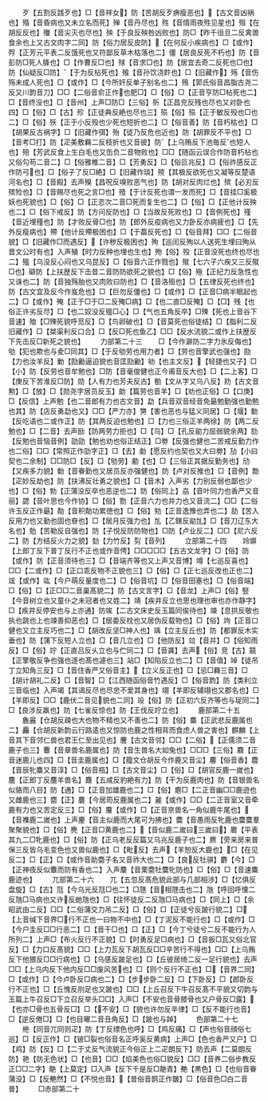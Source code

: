<!-- { "loadSidebar": true } -->
　　歹【五割反践歹也】□【音祥女】防【苦胡反歹痹瘦恶也】【古文音凶祸也】殙【音昏病也又未立名而死】殚【音丹尽也】殅【音情雨夜殅见星也】殂【在胡反反也】殱【音尖灭也尽也】殃【于良反殃咎凶败也】防□【昨千徂旦二反禽兽食余也上又古文肉字二同】防【俗力居反皮防】【在何反小疾病也】□【或作】殍【正芳元平表二反饿死也又符鄙反草木枯落也二】僵【居良反死不朽也】防【音彭防□死人胮也】□【作曹反□也】殏【音求□也】防【居宜去奇二反死也□也】防【仙疑反□防】【于为反枮死也】飱【音孙饮浇飰也】□【旧藏作】殇【音伤殇未成人死也】□【或作】□【今所奸反单子别名也二】殦【郭氏俗音昌脂古尧二反又川韵音刀】□□【二俗音俞正作也肥□】□【俗】□【正音亨防□枮死也二】□【音终没也】□【音州】上声□防□【三俗】歽【正昌兖反残也尽也又对卧也四】□【俗】□【古】殄【正徒典反絶也尽也三】殒【俗】殒【正于敏反殁也□也二】□【俗】殀【正于小反殁也少死也短折也二】□【俗音善】防【音朽枯也】□【胡果反古祸字】□【旧藏作弭】殆【徒乃反危也近也】防【胡罪反不平也】□【音考□打】防【疋美敷羇二反枝折也又音彼】防【上乌贿反下池毎反也短人也】殕【芳武反食上生白毛也又缶负二音物败也】□□【随函云误合作防音朽枮也又俗勾苟二音二】□【俗雅椎二音】□【芳勇反】□【俗叵兆反】□【俗祚感反正作防弓也】□【俗子了反□絶】□【旧藏作琰】殑【其极反欲死也又凝等反楚语河名也】□【音殿】去声殠【昌呪反嗅败恶气也】防【胡对反肉烂也】殡【必刃反殡殓也】□【音赐尽也死之言□也】殪【于计反死也谓一发而死】□【音挂□奚极妖也死貌也】□【俗】□【正恣次二音□死而复生也二】□【俗】□【正他计反殃也二】□【俗下戒反】防【方问反防也】□【当故反死败也】□【音例死也】殣【音近埋殣也】防【才败反骨□也】防【郎外反疫病也又力卧反亦病疲也】□【先外反瘦病也】殢【他计反殢极困也】□【于葢反死也】□【俗音拜】□□【二俗音貌】□【旧藏作□而遇反】【许秽反极困也】殉【巡闰反殉以人送死生埋曰殉从晋文公时有也】入声殖【时力反种也埋也生也】歾【俗】殁【正音没死也终也尽也二】殟【乌没反心闷也又乌昆反】□【俗音六正作戮也】殧【七六子六疾又三反殧□也】礔防【上扶歴反下击昔二音防防欲死之貌也】□【俗】殛【正纪力反急性也又诛也二】防【音独殇胎也又肉败曰防也】□【音洛殂也】□【五律反死也终也】防【古文宜及反今作岌危也】□【巨勿反僵也】□【或作】□【正音□病半眠起也二】□【或作】殗【正于□于□二反殗□病】□【也二直□反殗】□【□】残【也俗正许劣反尽】□【也二奴没反殟□心】□【气也五角反卒】□殐【死也上音谷下音速】殈【□殐死貌呼觅反】□【鸟卵破也】□【音莫死也俗徒结】□【脂利二反旧藏作】□【桀渠利反口合】□【反□死也鱼乙】□□【反水流貌二或作上扶歴反下先击反□新死之貌也】
　　力部第二十三
　　□【今作澼防二字力氷反侮也】劬【犯也欺也与夌□同其】□【于反劬劳也用力者】□【劳也音擎武也强也】劻【力也汝羊反】勦【劻勷逼迫貌也音匡劻勷】劺【也主文反】【轻捷也又子】□【小】防【反劳也音牟勉也】□防【音毫俊健也正今甫音反大也】□【二上客】□【庚反下苦淮反□防】勋【人有力也芳夫反古】勌【文从字又乌八反】劷【古文音勲】□【放】□【勋尧字居员反玉】勆【篇劳也音羊】□【劝也正俗】□【口庚】□【反信】上声勉【也二音郎有力也古文音】勐【兵音双音经音免朂勉勤强也勤勉也其】防【店反勇勐也又】□□【严力亦】勥【害也恶也与猛义同居】□【堰】勨【反吃语也二或作正】防【其两反迫也勉也】□【力也三俗正羊两徐】防【两二反勉也】□【二音】去声励【防两劳力拒也】□【乌】□【孔反勜力屈弱貌余两】劾【反勉也音恼音例】劭劭【勉也劝也俗正结正】□劵【反强也健也二苦戒反勤力作也二俗】□□【常照正作劭字正】□【去】勮【愿反约也契也又大曰劵】劢【小曰契也二余制】□□防□【反】□【劬劳】勴【也】□【三俗正其据反勤务也】劤【又疾多力貌】勬【音眷勤也又居员反亦强健也】防【卢对反推也】□【音例】勡【疋妙反劫也】防【扶沸反壮勇之貌也】□【音木】入声劣【力别反弱也鄙也少也】□【俗】勃【正蒲没反卒也恶逆也二】防【俗同上】劦【音叶同力也香严又音丽】勰【音叶思也今作协】□【俗】勠【正音六力也并力也又音流二】□□【二俗许玉反正作朂】勣【音积勣功累徳也】□【俗】劮【正音逸豫也弄也二】劼【苦入反用力也又勤也固也眘也】□【居月反强力也】劜【乙鎋反勜劜】□【音刀辽东大名也】勊【苦勒反自强也】防【子悦反防防物也】□防【卢业反二】□□【尼六反二】防【方结反火力之貌】勎【力竹反】劽【音列】
　　立部第二十四
　　竛竮【上郎丁反下普丁反行不正也或作音俜】□□□□□【五古文龙字】□【俗】防【或作】防【正音须待也三】□【音端齐等也又上声又音博】竴【七巡反喜也】□□【二或作】□【正口乖反物不正貌也三】□【俗】□【正七巡反改也正也二】竤【或作】竑【今户萌反量度也二】□【俗音坑】□【俗音田塞也】□【俗音端】□【俗】□【正□□二音巢髙貌二】防【古文言字】□【音龙】上声□【俗】竪【今音树立也又童仆之未冠者也又姓二】靖【疾井反立也思也理也审也亦作静字】□【疾井反停安也与上亦通】防竢【二古文床史反玉篇同俟待也】竦【息拱反敬也执也跳也上也竦善抑恶也】□【居委反枕也又居伪反载物也】□【俗】竘【正音口健也又立主反巧也二】□【胡改反坚□神人也】竬【立主反丘也】防【都罪反木实垂也】防【蒲下反短人立也】□【音几立也】□【他防反】竝【音并】□【俗知雨反】□【俗】竚【正直吕反乆立也与伫同二】□【音龚】去声【俗】竞【古】竸【正擎敬反争也强也逐也髙也遽也三】站□【知陷反立也二】□【音值】竨【徒吊丁立知角三反】□【音住香严又俗音主】【立义反正也】□【忌□羇三音】□【胡计胡礼二反】□【音智】□【江西随函俗音竹遇反】□【俗音韵】防【类利立三音临也】入声竭【其谒反尽也尽忠不爱其身也】翊【羊即反辅翊也又郡名也】□【羊即反】□□【鹿伏二音见貌也二同】竐【俗】防【正初六反齐等也与珿同二】□【良涉反羸也】防【七雀反惊也】防【王伐反竚立也】
　　鹿部第二十五
　　麁麄【仓胡反疎也大也物不精也又不善也二】防【俗】麋【正武悲反鹿属也二】麤【仓胡反新韵云行路逺也又惊防也鹿之性相背而食虑人兽之害也】麒麟【上音其下音邻仁兽也君王仁至出见也】麐【古文音邻】□□【二俗】【正儒须二音鹿子也三】麞【音章兽名鹿属也】防【音生兽名大如兔也】□□□【三俗】麛【正音迷鹿儿也四】□【音圭鹿属也】□【籀文仓胡反今作鹿又音尘】麘【俗音香】麎【音辰牝麋又音淳】□【俗音瓶】□【古文音尘】□【俗】□【胡官反鹿一嵗也】麢【正郎丁反麢羊兽名】麙【五咸反豹絶有力】防【干为反鹿肉也】防【音银兽名似貉而八目】防【通】□【正音加雄鹿也二】□【俗】麀□【二正音幽□□鹿逰也又雌鹿也三】麕【正】麏【今居筠反鹿属也二】麉【或作】□□【二正音室又音牵鹿有力也又苦定反三】□【俗】麠【或作】□【正音亰兽名一角似鹿牛尾也】【音襍鹿二嵗也】上声麈【音主似鹿而大尾可为拂也】麌【音愚雨反牝鹿也麌麌羣聚聚貌也】□【俗】麂【正音□黄鹿也二】【音似鹿二嵗曰三嵗曰】麔【平表其九二□牝鹿也】□【俗】防【正乌老反反篇又乌兆反鹿子也二】麃【旁来房来普保三反皆乌毛变色也又兽似鹿也】□【毗反】去声【羊恕反大鹿也】□【在见反二】□【正】□【或作音助麕子名又音祚大也二】□【良反牡骐】麝【今】□【正神夜反似麞而防有香也二】入声麜【音栗麕牡麌牝防也】□【俗】□【音速麋鹿迹也】
　　兀部第二十六
　　兀【五忽反髙危貌此部与几部相渉】□【忆俱反盘旋】□【古】尫【今乌光反尫□也二】□豗【音相豗击也二】虺【呼回呼懐二反虺□马病也又许反虵虺也】□【往怀徒反二反虺□马病也】□【同上】□【余昭武由二反】□□【二俗蒲交力吊二反】□【俗】□【正徒兮反跛行貌二】□【上音缄下音界□行不正也一曰物不中也】□【丁泥反不能行也】□【或作】□【今户圭反□□行恶二】□【音干□也】□【正】□【今丁兮徒兮二反不能行为人所列二】上声□【布火反行不正貌】□【时勇反足□病也】□【音扳□瓦又俗北官反】□【力口反髙貌】□□【上力瓦反下胡瓦反□□辛苦行不得也】□□【上乌贿反下他猥反□□行病也】□【乌感反跛足也】□【丘彼居绮二反一足行貌也】去声□□【上乌内反下他内反□□废风苦也】□【则个反行不正也】□【音界二同】□【或作】□【今卢卧反□病也二】□【步步卧二反】□【下卧反】□【郎卧反行不正也】□【丘愧反刖足也又跛也】□□【上丘召反下牛召反髙不平貌又切韵与玉篇上牛召反□下立召反举头□□】入声□【不安也音骨膝骨也又户骨反□露】【也亦□骨也五骨反□】□【不安】□【貌也许勿反辛律】□【反不能行也音】□【逆反倦□】□【也目曜二音丑角反】□【跛也与踔】
　　色部第二十七
　　艵【同音兀同则疋】防【丁反缥色也呼】□【鸡反痛】□【声也俗音顔俗七巡】□【反正作】□【铍□裂也俗音名正呼奚反黄病】上声□【色也香严又户】□【鸡】防【反】□【二于丈反气流貌正今俗正上二疋朗反下】防去声【二莫朗反防】艳【防无色状】□【也音】□□【焰美色也俗□貌反】□□【音养二俗步教反正□□二字】靘【上莫定】□入声【反下千是反□靘青】艴【黒色】□【也俗音眷蒲没】□【反艴然】□【不悦也音】【昔俗音鹊正作皵】□【俗音色□白二音普】
　　□赤部第二十
